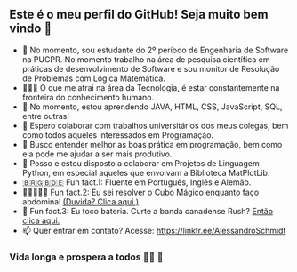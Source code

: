 ## Este é o meu perfil do GitHub! Seja muito bem vindo 👋

- 🔭 No momento, sou estudante do 2º período de Engenharia de Software na PUCPR. No momento trabalho na área de pesquisa científica em práticas de desenvolvimento de Software e sou monitor de Resolução de Problemas com Lógica Matemática. 
- 👨🏻‍💻 O que me atrai na área da Tecnologia, é estar constantemente na fronteira do conhecimento humano.
- 🌱 No momento, estou aprendendo JAVA, HTML, CSS, JavaScript, SQL, entre outras!
- 👯 Espero colaborar com trabalhos universitários dos meus colegas, bem como todos aqueles interessados em Programação. 
- 🤔 Busco entender melhor as boas prática em programação, bem como ela pode me ajudar a ser mais produtivo.
- 💬 Posso e estou disposto a colaborar em Projetos de Linguagem Python, em especial aqueles que envolvam a Biblioteca MatPlotLib. 
- 🇧🇷🇬🇧🇩🇪 Fun fact.1: Fluente em Português, Inglês e Alemão. 
- 🤸🏻👨🏻‍🎓 Fun fact.2: Eu sei resolver o Cubo Mágico enquanto faço abdominal [(Duvida? Clica aqui.)](https://youtu.be/NLvB8DGuCGU)
- 🥁 Fun fact.3: Eu toco bateria. Curte a banda canadense Rush? [Então clica aqui.](https://youtu.be/_hOj3-KCMOE)
- 📫 Quer entrar em contato? Acesse: https://linktr.ee/AlessandroSchmidt

### Vida longa e prospera a todos 🖖🏻 🦾
